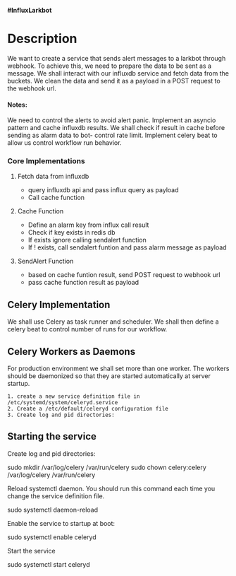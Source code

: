 <strong>#InfluxLarkbot</strong>

<h1>Description</h1>
We want to create a service that sends alert messages to a larkbot through webhook.
To achieve this, we need to prepare the data to be sent as a message.
We shall interact with our influxdb service and fetch data from the buckets.
We clean the data and send it as a payload in a POST request to the webhook url.
<br/>
</hr>

<h4>Notes:</h4>

We need to control the alerts to avoid alert panic.
Implement an asyncio pattern and cache influxdb results. We shall check if result in cache  before sending as alarm data to bot- control rate limit.
Implement celery beat to allow us control workflow run behavior.

<h3> Core Implementations</h3>

1. Fetch data from influxdb
    - query influxdb api and pass influx query as payload
    - Call cache function

2. Cache Function
    - Define an alarm key from influx call result
    - Check if key exists in redis db
    - If exists ignore calling sendalert function
    - If ! exists, call sendalert funtion and pass alarm message as payload

2. SendAlert Function
    - based on cache funtion result, send POST request to webhook url
    - pass cache function result as payload


<h2>Celery Implementation</h2>
We shall use Celery as task runner and scheduler. We shall then define a celery beat to control number of runs for our workflow.

<h2>Celery Workers as Daemons</h2>

For production environment we shall set more than one worker. The workers should be daemonized so that they are started automatically at server startup.

    1. create a new service definition file in /etc/systemd/system/celeryd.service
    2. Create a /etc/default/celeryd configuration file
    3. Create log and pid directories:


<h2>Starting the service</h2>
Create log and pid directories:

sudo mkdir /var/log/celery /var/run/celery
sudo chown celery:celery /var/log/celery /var/run/celery

Reload systemctl daemon. You should run this command each time you change the service definition file.

sudo systemctl daemon-reload


Enable the service to startup at boot:

sudo systemctl enable celeryd


Start the service

sudo systemctl start celeryd



